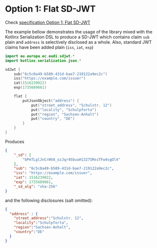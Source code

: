 # Option 1: Flat SD-JWT

Check [specification Option 1: Flat SD-JWT](https://datatracker.ietf.org/doc/html/draft-ietf-oauth-selective-disclosure-jwt#name-option-1-flat-sd-jwt)

The example bellow demonstrates the usage of the library mixed with the Kotlinx Serialization DSL
to produce a SD-JWT which contains claim `sub` plain and `address` is selectively disclosed as a whole.
Also, standard JWT claims have been added plain (`iss`, `iat`, `exp`)

```kotlin
import eu.europa.ec.eudi.sdjwt.*
import kotlinx.serialization.json.*

sdJwt {
    sub("6c5c0a49-b589-431d-bae7-219122a9ec2c")
    iss("https://example.com/issuer")
    iat(1516239022)
    exp(1735689661)

    flat {
        putJsonObject("address") {
            put("street_address", "Schulstr. 12")
            put("locality", "Schulpforta")
            put("region", "Sachsen-Anhalt")
            put("country", "DE")
        }
    }
}
```

Produces

```json
{
    "_sd": [
        "bPmTLglJnCrWVA_ozJqr45buaH1327SMxsTFw4sgOl4"
    ],
    "sub": "6c5c0a49-b589-431d-bae7-219122a9ec2c",
    "iss": "https://example.com/issuer",
    "iat": 1516239022,
    "exp": 1735689661,
    "_sd_alg": "sha-256"
}
```

and the following disclosures (salt omitted):

```json
{
  "address" : {
    "street_address":"Schulstr. 12",
    "locality":"Schulpforta",
    "region":"Sachsen-Anhalt",
    "country":"DE"
  }
}
```
